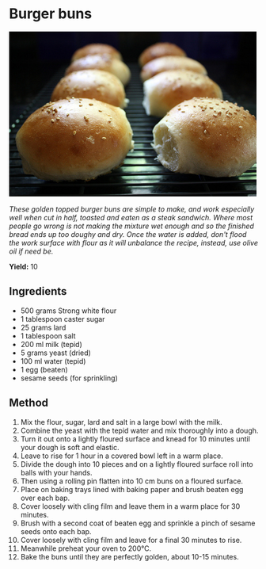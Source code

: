 # Burger buns

![Name](resources/buns.jpg)

*These golden topped burger buns are simple to make, and work especially well when cut in half, toasted and eaten as a steak sandwich. Where most people go wrong is not making the mixture wet enough and so the finished bread ends up too doughy and dry. Once the water is added, don't flood the work surface with flour as it will unbalance the recipe, instead, use olive oil if need be.*

**Yield:** 10

## Ingredients
- 500 grams Strong white flour
- 1 tablespoon caster sugar
- 25 grams lard
- 1 tablespoon salt
- 200 ml milk (tepid)
- 5 grams yeast (dried)
- 100 ml  water (tepid)
- 1 egg (beaten)
- sesame seeds (for sprinkling)

## Method
1. Mix the flour, sugar, lard and salt in a large bowl with the milk. 
1. Combine the yeast with the tepid water and mix thoroughly into a dough. 
1. Turn it out onto a lightly floured surface and knead for 10 minutes until your dough is soft and elastic. 
1. Leave to rise for 1 hour in a covered bowl left in a warm place.
1. Divide the dough into 10 pieces and on a lightly floured surface roll into balls with your hands. 
1. Then using a rolling pin flatten into 10 cm buns on a floured surface.
1. Place on baking trays lined with baking paper and brush beaten egg over each bap. 
1. Cover loosely with cling film and leave them in a warm place for 30 minutes.
1. Brush with a second coat of beaten egg and sprinkle a pinch of sesame seeds onto each bap. 
1. Cover loosely with cling film and leave for a final 30 minutes to rise.
1. Meanwhile preheat your oven to 200°C. 
1. Bake the buns until they are perfectly golden, about 10-15 minutes.